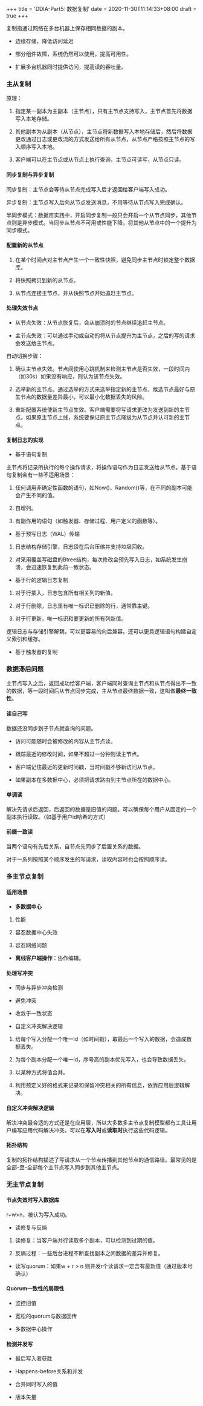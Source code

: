 +++
title = 'DDIA-Part5: 数据复制'
date = 2020-11-30T11:14:33+08:00
draft = true
+++

复制指通过网络在多台机器上保存相同数据的副本。

- 边缘存储，降低访问延迟

- 部分组件故障，系统仍然可以使用，提高可用性。

- 扩展多台机器同时提供访问，提高读的吞吐量。

### 主从复制

原理：

1. 指定某一副本为主副本（主节点），只有主节点支持写入，主节点首先将数据写入本地存储。

2. 其他副本为从副本（从节点），主节点将新数据写入本地存储后，然后将数据更改通过日志或更改流的方式发送给所有从节点，从节点严格按照主节点的写入顺序写入本地。

3. 客户端可以在主节点或从节点上执行查询，主节点可读写，从节点只读。

#### 同步复制与异步复制

同步复制：主节点会等待从节点完成写入后才返回给客户端写入成功。

异步复制：主节点写入后向从节点发送消息，不用等待从节点写入完成确认。

半同步模式：数据库实践中，开启同步复制一般只会开启一个从节点同步，其他节点则是异步模式。当同步从节点不可用或性能下降，将其他从节点中的一个提升为同步模式。

#### 配置新的从节点

1. 在某个时间点对主节点产生一个一致性快照，避免同步主节点时锁定整个数据库。

2. 将快照拷贝到新的从节点。

3. 从节点连接主节点，并从快照节点开始追赶主节点。

#### 处理失效节点

- 从节点失效：从节点恢复后，会从崩溃时的节点继续追赶主节点。

- 主节点失效：可以通过手动或自动的将从节点提升为主节点，之后的写的请求会发送给主节点。

自动切换步骤：

1. 确认主节点失效。节点间使用心跳机制来检测主节点是否失效，一段时间内（如30s）如果没有响应，则认为该节点失效。

2. 选举新的主节点。通过选举的方式来选举指定新的主节点，候选节点最好与原生节点的数据量差异最小，可以最小化数据丢失的风险。

3. 重新配置系统使新主节点生效。客户端需要将写请求更改为发送到新的主节点。如果原主节点上线，系统要保证原主节点降级为从节点并认可新的主节点。

#### 复制日志的实现

- 基于语句复制

主节点将记录所执行的每个操作请求，将操作语句作为日志发送给从节点。基于语句复制会有一些不适用场景：

1. 任何调用非确定性函数的语句，如Now()、Random()等，在不同的副本可能会产生不同的值。

2. 自增列。

3. 有副作用的语句（如触发器、存储过程、用户定义的函数等）。

- 基于预写日志（WAL）传输

1. 日志结构存储引擎，日志段在后台压缩并支持垃圾回收。

2. 对采用覆盖写磁盘的Btree结构，每次修改会预先写入日志，如系统发生崩溃，会迅速恢复到此前一致状态。

- 基于行的逻辑日志复制

1. 对于行插入，日志包含所有相关列的新值。

2. 对于行删除，日志里有唯一标识已删除的行，通常靠主键。

3. 对于行更新，唯一标识和要更新的所有列新值。

逻辑日志与存储引擎解耦，可以更容易的向后兼容。还可以更具逻辑语句构建自定义索引和缓存。

- 基于触发器的复制

### 数据滞后问题

主节点写入之后，返回成功给客户端，客户端同时查询主节点和从节点得出不一致的数据，等一段时间后从节点同步完成，主从节点最终数据一致，这叫做**最终一致性**。

#### 读自己写

数据还没同步到子节点就查询的问题。

- 访问可能随时会被修改的内容从主节点读。

- 跟踪最近的修改时间，如果不超过一分钟则读主节点。

- 客户端记住最近的更新时间戳，当时间戳不够新访问从节点。

- 如果副本在多数据中心，必须把请求路由到主节点所在的数据中心。

#### 单调读

解决先请求后返回，后返回的数据是旧值的问题。可以确保每个用户从固定的一个副本执行读取。（如基于用户id哈希的方式）

#### 前缀一致读

当两个语句有先后关系，自节点先同步了后置关系的数据。

对于一系列按照某个顺序发生的写请求，读取内容时也会按照顺序读。

### 多主节点复制

#### 适用场景

- **多数据中心**

1. 性能

2. 容忍数据中心失效

3. 容忍网络问题

- **离线客户端操作**：协作编辑。

#### 处理写冲突

- 同步与异步冲突检测

- 避免冲突

- 收敛于一致状态

- 自定义冲突解决逻辑

1. 给每个写入分配一个唯一id（如时间戳），取最后一个写入的数据，会造成数据丢失。

2. 为每个副本分配一个唯一id，序号高的副本优先写入，也会导致数据丢失。

3. 以某种方式将值合并。

4. 利用预定义好的格式来记录和保留冲突相关的所有信息，依靠应用层逻辑解决。

#### 自定义冲突解决逻辑

解决冲突最合适的方式还是在应用层，所以大多数多主节点复制模型都有工具让用户编写应用代码解决冲突。可以在**写入时**或**读取时**执行这些代码逻辑。 

#### 拓扑结构

复制的拓扑结构描述了写请求从一个节点传播到其他节点的通信路径。最常见的是全部-至-全部每个主节点写入同步到其他主节点。

### 无主节点复制

#### 节点失效时写入数据库

r+w>n，被认为写入成功。

- 读修复与反熵

1. 读修复：当客户端并行读取多个副本，可以检测到过期的值。

2. 反熵过程：一些后台进程不断查找副本之间数据的差异并修复。

- 读写quorum：如果w + r > n 则并发r个读请求一定含有最新值（通过版本号确认）

#### Quorum一致性的局限性

- 监控旧值

- 宽松的quorum与数据回传

- 多数据中心操作

#### 检测并发写

- 最后写入者获胜

- Happens-before关系和并发

- 合并同时写入的值

- 版本矢量

